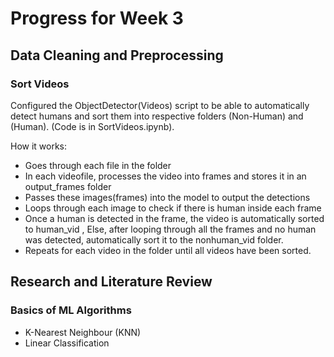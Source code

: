 # Progress for Week 3
## Data Cleaning and Preprocessing
### Sort Videos
Configured the ObjectDetector(Videos) script to be able to automatically detect humans and sort them into respective folders (Non-Human) and (Human). (Code is in SortVideos.ipynb).

How it works:
- Goes through each file in the folder
- In each videofile, processes the video into frames and stores it in an output_frames folder
- Passes these images(frames) into the model to output the detections
- Loops through each image to check if there is human inside each frame
- Once a human is detected in the frame, the video is automatically sorted to human_vid , Else, after looping through all the frames and no human was detected, automatically sort it to the nonhuman_vid folder.
- Repeats for each video in the folder until all videos have been sorted.
## Research and Literature Review 
### Basics of ML Algorithms 
- K-Nearest Neighbour (KNN)
- Linear Classification 
